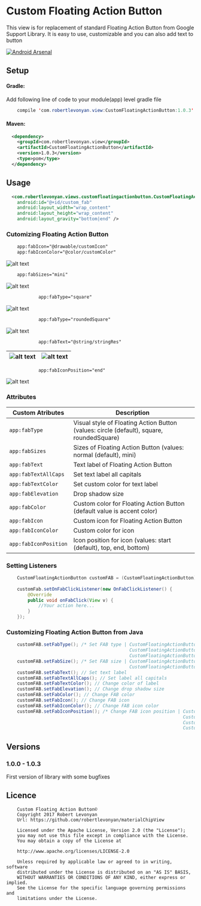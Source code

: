 # Custom Floating Action Button
This view is for replacement of standard Floating Action Button from Google Support Library. It is easy to use, customizable and you can also add text to button

[![Android Arsenal](https://github.com/robertlevonyan/customFloatingActionButton/blob/master/Images/aa.png)](https://android-arsenal.com/details/1/5396)

## Setup

#### Gradle:

Add following line of code to your module(app) level gradle file

```java
    compile 'com.robertlevonyan.view:CustomFloatingActionButton:1.0.3'
```

#### Maven:

```xml
  <dependency>
    <groupId>com.robertlevonyan.view</groupId>
    <artifactId>CustomFloatingActionButton</artifactId>
    <version>1.0.3</version>
    <type>pom</type>
  </dependency>
```

## Usage

```xml
  <com.robertlevonyan.views.customfloatingactionbutton.CustomFloatingActionButton
    android:id="@+id/custom_fab"
    android:layout_width="wrap_content"
    android:layout_height="wrap_content"
    android:layout_gravity="bottom|end" />
```

### Cutomizing Floating Action Button

```xml
    app:fabIcon="@drawable/customIcon"
    app:fabIconColor="@color/customColor"
```

![alt text](https://github.com/robertlevonyan/customFloatingActionButton/blob/master/Images/fab_sample.png)

```xml
    app:fabSizes="mini"
```

![alt text](https://github.com/robertlevonyan/customFloatingActionButton/blob/master/Images/fab_mini.png)

```xml
            app:fabType="square"
```

![alt text](https://github.com/robertlevonyan/customFloatingActionButton/blob/master/Images/fab_square.png)

```xml
            app:fabType="roundedSquare"
```

![alt text](https://github.com/robertlevonyan/customFloatingActionButton/blob/master/Images/fab_rounded.png)

```xml
            app:fabText="@string/stringRes"
```

|![alt text](https://github.com/robertlevonyan/customFloatingActionButton/blob/master/Images/fab_text.png)|![alt text](https://github.com/robertlevonyan/customFloatingActionButton/blob/master/Images/fab_text_mini.png)|
|----------------------------------------------------------------------------------------------|-----------|

```xml
            app:fabIconPosition="end"
```

![alt text](https://github.com/robertlevonyan/customFloatingActionButton/blob/master/Images/fab_position.png)

### Attributes

|Custom Atributes      |Description                                                                             |
|----------------------|----------------------------------------------------------------------------------------|
|`app:fabType`         |Visual style of Floating Action Button (values: circle (default), square, roundedSquare)|
|`app:fabSizes`        |Sizes of Floating Action Button (values: normal (default), mini)                        |
|`app:fabText`         |Text label of Floating Action Button                                                    |
|`app:fabTextAllCaps`  |Set text label all capitals                                                             |
|`app:fabTextColor`    |Set custom color for text label                                                         |
|`app:fabElevation`    |Drop shadow size                                                                        |
|`app:fabColor`        |Custom color for Floating Action Button (default value is accent color)                 |
|`app:fabIcon`         |Custom icon for Floating Action Button                                                  |
|`app:fabIconColor`    |Custom color for icon                                                                   |
|`app:fabIconPosition` |Icon position for icon (values: start (default), top, end, bottom)                      |

### Setting Listeners

```java
    CustomFloatingActionButton customFAB = (CustomFloatingActionButton) findViewById(R.id.custom_fab);
    
    customFab.setOnFabClickListener(new OnFabClickListener() {
        @Override
        public void onFabClick(View v) {
            //Your action here...
        }
    });
```

### Customizing Floating Action Button from Java

```java
    customFAB.setFabType(); /* Set FAB type | CustomFloatingActionButton.FAB_TYPE_CIRCLE, 
                                              CustomFloatingActionButton.FAB_TYPE_SQUARE, 
                                              CustomFloatingActionButton.FAB_TYPE_ROUNDED_SQUARE */                                              
    customFAB.setFabSize(); /* Set FAB size | CustomFloatingActionButton.FAB_SIZE_NORMAL, 
                                              CustomFloatingActionButton.FAB_SIZE_MINI */
    customFAB.setFabText(); // Set text label
    customFAB.setFabTextAllCaps(); // Set label all capitals
    customFAB.setFabTextColor(); // Change color of label
    customFAB.setFabElevation(); // Change drop shadow size
    customFAB.setFabColor(); // Change FAB color
    customFAB.setFabIcon(); // Change FAB icon
    customFAB.setFabIconColor(); // Change FAB icon color
    customFAB.setFabIconPosition(); /* Change FAB icon position | CustomFloatingActionButton.FAB_ICON_START, 
                                                                  CustomFloatingActionButton.FAB_ICON_TOP,
                                                                  CustomFloatingActionButton.FAB_ICON_END, 
                                                                  CustomFloatingActionButton.FAB_ICON_BOTTOM */
```

## Versions

###  1.0.0 - 1.0.3

First version of library with some bugfixes

## Licence

```
    Custom Floating Action Button©
    Copyright 2017 Robert Levonyan
    Url: https://github.com/robertlevonyan/materialChipView
    
    Licensed under the Apache License, Version 2.0 (the "License");
    you may not use this file except in compliance with the License.
    You may obtain a copy of the License at

    http://www.apache.org/licenses/LICENSE-2.0

    Unless required by applicable law or agreed to in writing, software
    distributed under the License is distributed on an "AS IS" BASIS,
    WITHOUT WARRANTIES OR CONDITIONS OF ANY KIND, either express or implied.
    See the License for the specific language governing permissions and
    limitations under the License.
```
    
